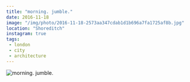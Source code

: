 ```yaml
---
title: "morning. jumble."
date: 2016-11-18
image: "/img/photo/2016-11-18-2573aa347cdab1d1b696a7fa1725af8b.jpg"
location: "Shoreditch"
instagram: true
tags:
 - london
 - city
 - architecture
---
```


![morning. jumble.](/img/photo/2016-11-18-2573aa347cdab1d1b696a7fa1725af8b.jpg)
